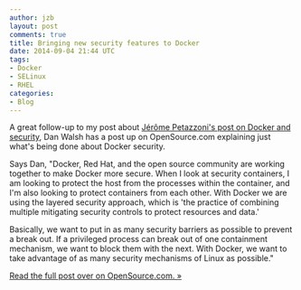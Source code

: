 ```yaml
---
author: jzb
layout: post
comments: true
title: Bringing new security features to Docker
date: 2014-09-04 21:44 UTC
tags:
- Docker
- SELinux
- RHEL
categories:
- Blog
---
```

A great follow-up to my post about [Jérôme Petazzoni's post on Docker and security](http://www.projectatomic.io/blog/2014/08/is-it-safe-a-look-at-docker-and-security-from-linuxcon/), Dan Walsh has a post up on OpenSource.com explaining just what's being done about Docker security.

Says Dan, "Docker, Red Hat, and the open source community are working together to make Docker more secure. When I look at security containers, I am looking to protect the host from the processes within the container, and I'm also looking to protect containers from each other. With Docker we are using the layered security approach, which is 'the practice of combining multiple mitigating security controls to protect resources and data.'

Basically, we want to put in as many security barriers as possible to prevent a break out. If a privileged process can break out of one containment mechanism, we want to block them with the next. With Docker, we want to take advantage of as many security mechanisms of Linux as possible."

[Read the full post over on OpenSource.com. &raquo;](http://opensource.com/business/14/9/security-for-docker)
